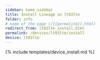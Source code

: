 ```yaml
---
sidebar: home_sidebar
title: Install Lineage on lt03lte
folder: info
# name of the page (/{{permalink}}.html)
redirect_from: lt03lte_install.html
permalink: /devices/lt03lte/install
device: lt03lte
---
```

{% include templates/device_install.md %}
